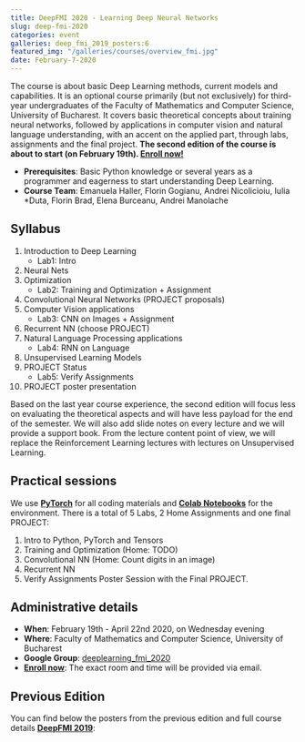 ```yaml
---
title: DeepFMI 2020 - Learning Deep Neural Networks
slug: deep-fmi-2020
categories: event
galleries: deep_fmi_2019_posters:6
featured_img: "/galleries/courses/overview_fmi.jpg"
date: February-7-2020
---
```


The course is about basic Deep Learning methods, current models and
capabilities. It is an optional course primarily (but not exclusively) for
third-year undergraduates of the Faculty of Mathematics and Computer Science,
University of Bucharest. It covers basic theoretical concepts about training
neural networks, followed by applications in computer vision and natural
language understanding, with an accent on the applied part, through labs,
assignments and the final project. **The second edition of the course is about to start (on February 19th).
[Enroll now!](https://forms.gle/pFSUmhcpJktkuWuMA)**

- **Prerequisites**: Basic Python knowledge or several years as a programmer and
eagerness to start understanding Deep Learning.
- **Course Team**: Emanuela Haller, Florin Gogianu, Andrei Nicolicioiu, Iulia
*Duta, Florin Brad, Elena Burceanu, Andrei Manolache

## Syllabus

1. Introduction to Deep Learning
   - Lab1: Intro
2. Neural Nets
3. Optimization
   - Lab2: Training and Optimization + Assignment
4. Convolutional Neural Networks (PROJECT proposals)
5. Computer Vision applications
   - Lab3: CNN on Images + Assignment
6. Recurrent NN (choose PROJECT)
7. Natural Language Processing applications
   - Lab4: RNN on Language
8. Unsupervised Learning Models
9. PROJECT Status
   - Lab5: Verify Assignments
10. PROJECT poster presentation

Based on the last year course experience, the second edition will focus less
on evaluating the theoretical aspects and will have less payload for the end
of the semester. We will also add slide notes on every lecture and we will
provide a support book. From the lecture content point of view, we will
replace the Reinforcement Learning lectures with lectures on Unsupervised
Learning.

## Practical sessions

We use [**PyTorch**](https://pytorch.org/) for all coding materials and
[**Colab Notebooks**](colab.research.google.com) for the environment. There
is a total of 5 Labs, 2 Home Assignments and one final PROJECT:

1. Intro to Python, PyTorch and Tensors
2. Training and Optimization (Home: TODO)
3. Convolutional NN (Home: Count digits in an image)
4. Recurrent NN
5. Verify Assignments
Poster Session with the Final PROJECT.

## Administrative details

- **When**: February 19th - April 22nd 2020, on Wednesday evening
- **Where**: Faculty of Mathematics and Computer Science, University of Bucharest
- **Google Group**: [deeplearning_fmi_2020](https://groups.google.com/d/forum/deeplearning_fmi_2020)
- [**Enroll now**](https://forms.gle/pFSUmhcpJktkuWuMA): The exact room and
time will be provided via email.
<!-- - [**Course Materials**](https://drive.google.com/drive/folders/1uhIeJkTpeK7Q44nG3LJmjUsbWL3zXpsm) -->

## Previous Edition

You can find below the posters from the previous edition and full course details [**DeepFMI
2019**](/teaching/deep-fmi-2019):
